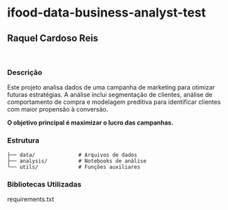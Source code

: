 # ifood-data-business-analyst-test
## Raquel Cardoso Reis
<br>

### Descrição
Este projeto analisa dados de uma campanha de marketing para otimizar futuras estratégias. A análise inclui segmentação de clientes, análise de comportamento de compra e modelagem preditiva para identificar clientes com maior propensão à conversão.

**O objetivo principal é maximizar o lucro das campanhas.**

### Estrutura
```
├── data/              # Arquivos de dados
├── analysis/          # Notebooks de análise
└── utils/             # Funções auxiliares
```

### Bibliotecas Utilizadas
requirements.txt
